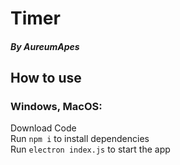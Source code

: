 # Timer
##### By AureumApes

## How to use
### Windows, MacOS:
Download Code
<br>
Run `npm i` to install dependencies
<br>
Run `electron index.js` to start the app
